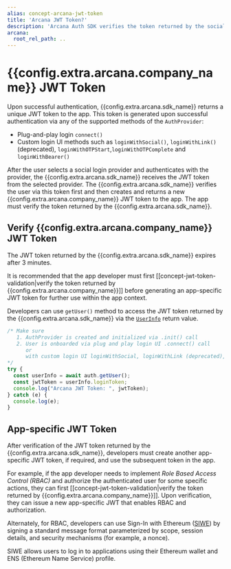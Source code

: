 ```yaml
---
alias: concept-arcana-jwt-token
title: 'Arcana JWT Token?'
description: 'Arcana Auth SDK verifies the token returned by the social login provider and then returns an Arcana JWT Token to the app. Learn more.'
arcana:
  root_rel_path: ..
---
```


# {{config.extra.arcana.company_name}} JWT Token

Upon successful authentication, {{config.extra.arcana.sdk_name}} returns a unique JWT token to the app. This token is generated upon successful authentication via any of the supported methods of the `AuthProvider`:

* Plug-and-play login `connect()` 
* Custom login UI methods such as `loginWithSocial()`, `loginWithLink()` (deprecated), `loginWithOTPStart`,`loginWithOTPComplete` and `loginWithBearer()`

After the user selects a social login provider and authenticates with the provider, the {{config.extra.arcana.sdk_name}} receives the JWT token from the selected provider. The {{config.extra.arcana.sdk_name}} verifies the user via this token first and then creates and returns a new {{config.extra.arcana.company_name}} JWT token to the app. The app must verify the token returned by the {{config.extra.arcana.sdk_name}}.

## Verify {{config.extra.arcana.company_name}} JWT Token 

The JWT token returned by the {{config.extra.arcana.sdk_name}} expires after 3 minutes. 

It is recommended that the app developer must first [[concept-jwt-token-validation|verify the token returned by {{config.extra.arcana.company_name}}]] before generating an app-specific JWT token for further use within the app context.

Developers can use `getUser()` method to access the JWT token returned by the {{config.extra.arcana.sdk_name}} via the [`UserInfo`](https://authsdk-ref-guide.netlify.app/interfaces/userinfo) return value. 

```js
/* Make sure
   1. AuthProvider is created and initialized via .init() call
   2. User is onboarded via plug and play login UI .connect() call 
      or 
      with custom login UI loginWithSocial, loginWithLink (deprecated), `loginWithOTPStart` and `loginWithOTPComplete`, loginWithBearer calls
*/
try {
  const userInfo = await auth.getUser();
  const jwtToken = userInfo.loginToken;
  console.log("Arcana JWT Token: ", jwtToken);
} catch (e) {
  console.log(e);
}
```
## App-specific JWT Token

After verification of the JWT token returned by the {{config.extra.arcana.sdk_name}}, developers must create another app-specific JWT token, if required, and use the subsequent token in the app.

For example, if the app developer needs to implement *Role Based Access Control (RBAC)* and authorize the authenticated user for some specific actions, they can first [[concept-jwt-token-validation|verify the token returned by {{config.extra.arcana.company_name}}]]. Upon verification, they can issue a new app-specific JWT that enables RBAC and authorization. 
      
Alternately, for RBAC, developers can use Sign-In with Ethereum ([SIWE](https://www.npmjs.com/package/siwe)) by signing a standard message format parameterized by scope, session details, and security mechanisms (for example, a nonce).
      
SIWE allows users to log in to applications using their Ethereum wallet and ENS (Ethereum Name Service) profile. 